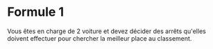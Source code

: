 # Formule 1  
Vous êtes en charge de 2 voiture et devez décider des arrêts qu'elles doivent effectuer pour chercher la meilleur place au classement.

